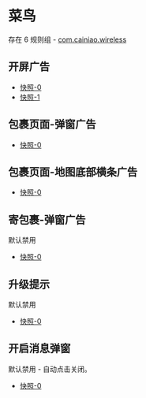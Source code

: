 # 菜鸟

存在 6 规则组 - [com.cainiao.wireless](/src/apps/com.cainiao.wireless.ts)

## 开屏广告

- [快照-0](https://gkd-kit.gitee.io/import/12901758)
- [快照-1](https://gkd-kit.gitee.io/import/12724823)

## 包裹页面-弹窗广告

- [快照-0](https://i.gkd.li/import/12914371)

## 包裹页面-地图底部横条广告

- [快照-0](https://i.gkd.li/import/12914450)

## 寄包裹-弹窗广告

默认禁用

- [快照-0](https://i.gkd.li/import/13042279)

## 升级提示

默认禁用

- [快照-0](https://i.gkd.li/import/13042207)

## 开启消息弹窗

默认禁用 - 自动点击关闭。

- [快照-0](https://i.gkd.li/import/13068573)
